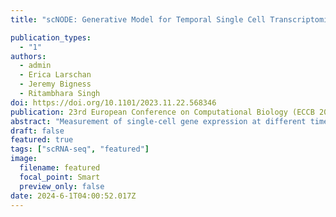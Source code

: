 ```yaml
---
title: "scNODE: Generative Model for Temporal Single Cell Transcriptomic Data Prediction"

publication_types:
  - "1"
authors:
  - admin
  - Erica Larschan
  - Jeremy Bigness
  - Ritambhara Singh
doi: https://doi.org/10.1101/2023.11.22.568346
publication: 23rd European Conference on Computational Biology (ECCB 2024)
abstract: "Measurement of single-cell gene expression at different timepoints enables the study of cell development. However, due to the resource constraints and technical challenges associated with the single-cell experiments, researchers can only profile gene expression at discrete and sparsely-sampled timepoints. This missing timepoint information impedes downstream cell developmental analyses. We propose scNODE, an end-to-end deep learning model that can predict in silico single-cell gene expression at unobserved timepoints. scNODE integrates a variational autoencoder (VAE) with neural ordinary differential equations (ODEs) to predict gene expression using a continuous and non-linear latent space. Importantly, we incorporate a dynamic regularization term to learn a latent space that is robust against distribution shifts when predicting single-cell gene expression at unobserved timepoints. Our evaluations on three real-world scRNA-seq datasets show that scNODEE achieves higher predictive performance than state-of-the-art methods. We further demonstrate that scNODE's predictions help cell trajectory inference under the missing timepoint paradigm and the learned latent space is useful for in silico perturbation analysis of relevant genes along a developmental cell path. The data and code are publicly available at https://github.com/rsinghlab/scNODE."
draft: false
featured: true
tags: ["scRNA-seq", "featured"]
image:
  filename: featured
  focal_point: Smart
  preview_only: false
date: 2024-6-1T04:00:52.017Z
---
```

